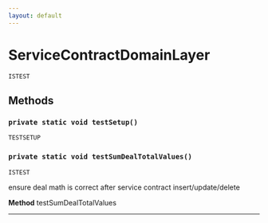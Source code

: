 ```yaml
---
layout: default
---
```

# ServiceContractDomainLayer

`ISTEST`
## Methods
### `private static void testSetup()`

`TESTSETUP`
### `private static void testSumDealTotalValues()`

`ISTEST`

ensure deal math is correct after service contract insert/update/delete


**Method** testSumDealTotalValues

---
